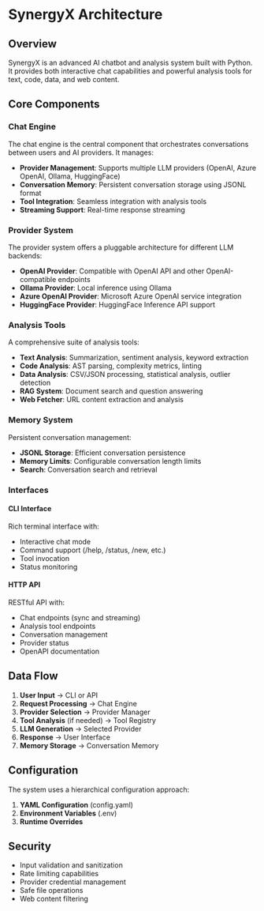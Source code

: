 # SynergyX Architecture

## Overview

SynergyX is an advanced AI chatbot and analysis system built with Python. It provides both interactive chat capabilities and powerful analysis tools for text, code, data, and web content.

## Core Components

### Chat Engine
The chat engine is the central component that orchestrates conversations between users and AI providers. It manages:

- **Provider Management**: Supports multiple LLM providers (OpenAI, Azure OpenAI, Ollama, HuggingFace)
- **Conversation Memory**: Persistent conversation storage using JSONL format
- **Tool Integration**: Seamless integration with analysis tools
- **Streaming Support**: Real-time response streaming

### Provider System
The provider system offers a pluggable architecture for different LLM backends:

- **OpenAI Provider**: Compatible with OpenAI API and other OpenAI-compatible endpoints
- **Ollama Provider**: Local inference using Ollama
- **Azure OpenAI Provider**: Microsoft Azure OpenAI service integration
- **HuggingFace Provider**: HuggingFace Inference API support

### Analysis Tools
A comprehensive suite of analysis tools:

- **Text Analysis**: Summarization, sentiment analysis, keyword extraction
- **Code Analysis**: AST parsing, complexity metrics, linting
- **Data Analysis**: CSV/JSON processing, statistical analysis, outlier detection
- **RAG System**: Document search and question answering
- **Web Fetcher**: URL content extraction and analysis

### Memory System
Persistent conversation management:

- **JSONL Storage**: Efficient conversation persistence
- **Memory Limits**: Configurable conversation length limits
- **Search**: Conversation search and retrieval

### Interfaces

#### CLI Interface
Rich terminal interface with:
- Interactive chat mode
- Command support (/help, /status, /new, etc.)
- Tool invocation
- Status monitoring

#### HTTP API
RESTful API with:
- Chat endpoints (sync and streaming)
- Analysis tool endpoints
- Conversation management
- Provider status
- OpenAPI documentation

## Data Flow

1. **User Input** → CLI or API
2. **Request Processing** → Chat Engine
3. **Provider Selection** → Provider Manager
4. **Tool Analysis** (if needed) → Tool Registry
5. **LLM Generation** → Selected Provider
6. **Response** → User Interface
7. **Memory Storage** → Conversation Memory

## Configuration

The system uses a hierarchical configuration approach:
1. **YAML Configuration** (config.yaml)
2. **Environment Variables** (.env)
3. **Runtime Overrides**

## Security

- Input validation and sanitization
- Rate limiting capabilities
- Provider credential management
- Safe file operations
- Web content filtering